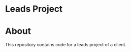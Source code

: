 Leads Project
================

# About
This repository contains code for a leads project of a client.
